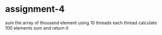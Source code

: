 # assignment-4
sum the  array of thousand element using 10 threads each thread calculate 100 elements sum and return it
